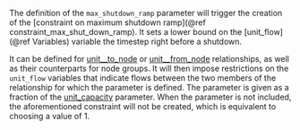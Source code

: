 The definition of the `max_shutdown_ramp` parameter will trigger the creation of the [constraint on maximum shutdown ramp](@ref constraint_max_shut_down_ramp). It sets a lower bound on the [unit_flow](@ref Variables) variable the timestep right before a shutdown.

It can be defined for [unit__to_node](@ref) or [unit__from_node](@ref) relationships, as well as their counterparts for node groups. It will then impose restrictions on the `unit_flow` variables that indicate flows between the two members of the relationship for which the parameter is defined. The parameter is given as a fraction of the [unit\_capacity](@ref) parameter. When the parameter is not included, the aforementioned constraint will not be created, which is equivalent to choosing a value of 1.
